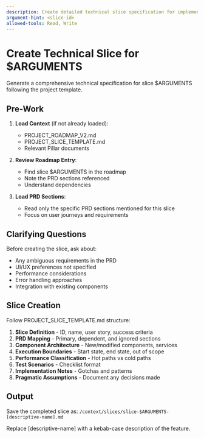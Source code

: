 ```yaml
---
description: Create detailed technical slice specification for implementation
argument-hint: <slice-id>
allowed-tools: Read, Write
---
```


# Create Technical Slice for $ARGUMENTS

Generate a comprehensive technical specification for slice $ARGUMENTS following the project template.

## Pre-Work

1. **Load Context** (if not already loaded):
   - PROJECT_ROADMAP_V2.md
   - PROJECT_SLICE_TEMPLATE.md
   - Relevant Pillar documents

2. **Review Roadmap Entry**:
   - Find slice $ARGUMENTS in the roadmap
   - Note the PRD sections referenced
   - Understand dependencies

3. **Load PRD Sections**:
   - Read only the specific PRD sections mentioned for this slice
   - Focus on user journeys and requirements

## Clarifying Questions

Before creating the slice, ask about:
- Any ambiguous requirements in the PRD
- UI/UX preferences not specified
- Performance considerations
- Error handling approaches
- Integration with existing components

## Slice Creation

Follow PROJECT_SLICE_TEMPLATE.md structure:

1. **Slice Definition** - ID, name, user story, success criteria
2. **PRD Mapping** - Primary, dependent, and ignored sections
3. **Component Architecture** - New/modified components, services
4. **Execution Boundaries** - Start state, end state, out of scope
5. **Performance Classification** - Hot paths vs cold paths
6. **Test Scenarios** - Checklist format
7. **Implementation Notes** - Gotchas and patterns
8. **Pragmatic Assumptions** - Document any decisions made

## Output

Save the completed slice as:
`/context/slices/slice-$ARGUMENTS-[descriptive-name].md`

Replace [descriptive-name] with a kebab-case description of the feature.